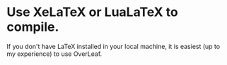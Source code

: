 # Use XeLaTeX or LuaLaTeX to compile.
If you don't have LaTeX installed in your local machine, it is easiest (up to my experience) to use OverLeaf.
